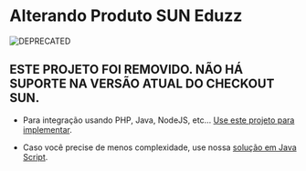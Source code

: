 # Alterando Produto SUN Eduzz

![DEPRECATED](https://img.shields.io/badge/version-deprecated-red.svg)

## ESTE PROJETO FOI REMOVIDO. NÃO HÁ SUPORTE NA VERSÃO ATUAL DO CHECKOUT SUN.

* Para integração usando PHP, Java, NodeJS, etc... [Use este projeto para implementar](https://github.com/eduzz/ecommerce-integration-samples).

* Caso você precise de menos complexidade, use nossa [solução em Java Script](https://github.com/eduzz/ecommerce-integration-form).
